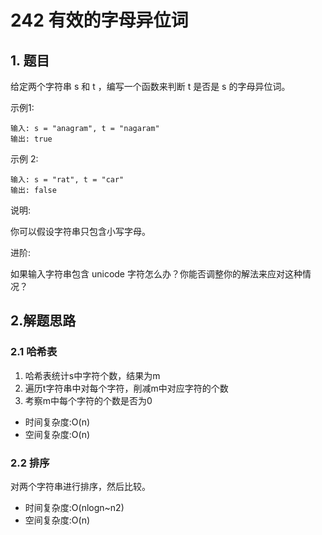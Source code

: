 # 242 有效的字母异位词

## 1. 题目

给定两个字符串 s 和 t ，编写一个函数来判断 t 是否是 s 的字母异位词。

示例1:
```
输入: s = "anagram", t = "nagaram"
输出: true
```
示例 2:
```
输入: s = "rat", t = "car"
输出: false
```
说明:

你可以假设字符串只包含小写字母。

进阶:

如果输入字符串包含 unicode 字符怎么办？你能否调整你的解法来应对这种情况？

## 2.解题思路

### 2.1 哈希表

1. 哈希表统计s中字符个数，结果为m
2. 遍历t字符串中对每个字符，削减m中对应字符的个数
3. 考察m中每个字符的个数是否为0

- 时间复杂度:O(n)
- 空间复杂度:O(n)

### 2.2 排序

对两个字符串进行排序，然后比较。

- 时间复杂度:O(nlogn~n2)
- 空间复杂度:O(n)